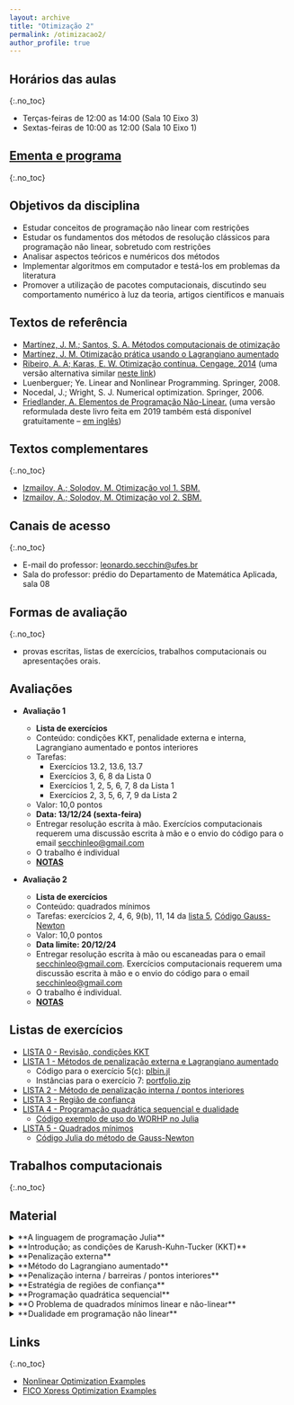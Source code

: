 ```yaml
---
layout: archive
title: "Otimização 2"
permalink: /otimizacao2/
author_profile: true
---
```



## Horários das aulas
{:.no_toc}

- Terças-feiras de 12:00 as 14:00 (Sala 10 Eixo 3)
- Sextas-feiras de 10:00 as 12:00 (Sala 10 Eixo 1)


## [Ementa e programa](http://www.matematicaaplicada.saomateus.ufes.br/sites/matematicaaplicada.saomateus.ufes.br/files/field/anexo/Otimiza%C3%A7%C3%A3o%20II%20-%20DMA12296.pdf)
{:.no_toc}


## Objetivos da disciplina

- Estudar conceitos de programação não linear com restrições
- Estudar os fundamentos dos métodos de resolução clássicos para programação não linear, sobretudo com restrições
- Analisar aspectos teóricos e numéricos dos métodos
- Implementar algoritmos em computador e testá-los em problemas da literatura
- Promover a utilização de pacotes computacionais, discutindo seu comportamento numérico à luz da teoria, artigos científicos e manuais


## Textos de referência

- [Martínez, J. M.; Santos, S. A. Métodos computacionais de otimização](https://www.ime.unicamp.br/~sandra/MT601/handouts/MCDO_set2020.pdf)
- [Martínez, J. M. Otimização prática usando o Lagrangiano aumentado](http://www.ime.unicamp.br/~martinez/lagraum.pdf)
- [Ribeiro, A. A; Karas, E. W. Otimização contínua. Cengage, 2014](https://www.cengage.com.br/livro/otimizacao-continua/) (uma versão alternativa similar [neste link](https://www.ime.unicamp.br/~sandra/MS629/handouts/livro28jul.pdf))
- Luenberguer; Ye. Linear and Nonlinear Programming. Springer, 2008.
- Nocedal, J.; Wright, S. J. Numerical optimization. Springer, 2006.
- [Friedlander, A. Elementos de Programação Não-Linear.](https://www.ime.unicamp.br/~friedlan/livro.pdf) (uma versão reformulada deste livro feita em 2019 também está disponível gratuitamente – [em inglês](https://www.researchgate.net/profile/Ana_Friedlander/publication/333092979_Lectures_on_Fundamentals_of_Numerical_Optimization_This_work_is_licensed_under_a_Creative_Commons_Attribution-NonCommercial-NoDerivatives_40_International_License/links/5cdb3316299bf14d95986f4c/Lectures-on-Fundamentals-of-Numerical-Optimization-This-work-is-licensed-under-a-Creative-Commons-Attribution-NonCommercial-NoDerivatives-40-International-License.pdf?_sg%5B0%5D=OcGvJeXueMxS6BI2Ruh7vdBjq1UbRs08hbzY_ieOwf-F0wbQV_O5SCrfExGkTY-y43lsfpsMQPPREXRuUtCI3Q.L1d61aB9LuNNTfXTsMGRDUyMu00T2tMlftIlfXKRwzMOxblNU-PGVtK1f8wKCtVkis9mkC5L8aBBMztB8CL8Pg&_sg%5B1%5D=vow2_Zf4aDnMI9DAyt0keCr_vCEW83UgpiHMcP9TuSekVV5WsTXWfPlSy9f0mvI65u3MoRoPQsY8UAxf5x5ERSHyb330XujVzueLhVpB79ZJ.L1d61aB9LuNNTfXTsMGRDUyMu00T2tMlftIlfXKRwzMOxblNU-PGVtK1f8wKCtVkis9mkC5L8aBBMztB8CL8Pg&_iepl%5BviewId%5D=vGV9CjhN7zYAxyRbOeaGqa1E&_iepl%5BsingleItemViewId%5D=DdnpMX2t0bkYAOVB5OSNnqJP&_iepl%5BpositionInFeed%5D=8&_iepl%5BhomeFeedVariantCode%5D=ncls&_iepl%5BactivityId%5D=1105855063920647&_iepl%5BactivityType%5D=service_add_recommendation_activity&_iepl%5BactivityTimestamp%5D=1558097593&_iepl%5BrecTarActComb%5D=person_publish_publication&_iepl%5BrecActVar%5D=feed_via_people_you_follow_and_feed_interest_nodes_blended_signals_boost_preprints_and_reads%3Epublications_via_interest_nodes_scored_by_keywords_and_cited_a_boost_preprints_and_reads&_iepl%5BrecScore%5D=39.05640411377&_iepl%5Bcontexts%5D%5B0%5D=homeFeed&_iepl%5BtargetEntityId%5D=PB%3A333092979&_iepl%5BinteractionType%5D=publicationDownload))


## Textos complementares
{:.no_toc}

- [Izmailov, A.; Solodov, M. Otimização vol 1. SBM.](https://loja.sbm.org.br/otimizac-o-volume-1-condicoes-de-otimalidade-elementos-de-analise-convex-e-de-dualidade.html)
- [Izmailov, A.; Solodov, M. Otimização vol 2. SBM.](https://loja.sbm.org.br/otimizac-o-volume-2-metodos-computacionais.html)


## Canais de acesso
{:.no_toc}

- E-mail do professor: leonardo.secchin@ufes.br
- Sala do professor: prédio do Departamento de Matemática Aplicada, sala 08


## Formas de avaliação
{:.no_toc}

- provas escritas, listas de exercícios, trabalhos computacionais ou apresentações orais.


## Avaliações

- **Avaliação 1**
  - **Lista de exercícios**
  - Conteúdo: condições KKT, penalidade externa e interna, Lagrangiano aumentado e pontos interiores
  - Tarefas:
    - Exercícios 13.2, 13.6, 13.7
    - Exercícios 3, 6, 8 da Lista 0
    - Exercícios 1, 2, 5, 6, 7, 8 da Lista 1
    - Exercícios 2, 3, 5, 6, 7, 9 da Lista 2
  - Valor: 10,0 pontos
  - **Data: 13/12/24 (sexta-feira)**
  - Entregar resolução escrita à mão. Exercícios computacionais requerem uma discussão escrita à mão e o envio do código para o email secchinleo@gmail.com
  - O trabalho é individual
  - [**NOTAS**](https://drive.google.com/file/d/1oB210AjA-uQlwIz5C8thg12Dcq4G71GW/view?usp=sharing)

- **Avaliação 2**
  - **Lista de exercícios**
  - Conteúdo: quadrados mínimos
  - Tarefas: exercícios 2, 4, 6, 9(b), 11, 14 da [lista 5](https://drive.google.com/file/d/1YNKAcZT793tiR2xSp0y42tyErvcfZabl/view), [Código Gauss-Newton](/files/otim2/gaussnewton.zip)
  - Valor: 10,0 pontos
  - **Data limite: 20/12/24**
  - Entregar resolução escrita à mão ou escaneadas para o email secchinleo@gmail.com. Exercícios computacionais requerem uma discussão escrita à mão e o envio do código para o email secchinleo@gmail.com
  - O trabalho é individual.
  - [**NOTAS**](https://drive.google.com/file/d/19CQf-CVwe-GlKdIMkTGx4Hki1HZSRrms/view?usp=sharing)

<!-- - **Avaliação 3** -->
<!--   - FORMA DE AVALIAÇÃO -->
<!--   - Conteúdo: ---- -->
<!--   - Valor: 10,0 pontos -->
<!--   - **Data: ----** -->

<!--- **PROVA FINAL**
  - **Prova escrita**
  - Conteúdo: toda a matéria
  - Valor: 10,0 pontos
  - **Data: 19/12/23 (terça-feira)**-->


<!-- ## Critérios para aprovação -->
<!-- {:.no_toc} -->

<!-- - Média parcial >= 7,0 —–> aprovado(a) (desde que não reprovado(a) por falta) -->
<!-- - Média parcial < 7,0 —–> Avaliação final (desde que não reprovado(a) por falta). Neste caso, média final >= 5,0 —–> aprovado(a). -->


## Listas de exercícios

- [LISTA 0 - Revisão, condições KKT](https://drive.google.com/file/d/1YtAVS4xXvq8VKMoIWa4R7JKuAgDkcI9n/view?usp=sharing)
- [LISTA 1 - Métodos de penalização externa e Lagrangiano aumentado](https://drive.google.com/file/d/1n3CQhi8mUSPmYnWer-G7JlnTa0BzNpPH/view?usp=sharing)
  - Código para o exercício 5(c): [plbin.jl](https://drive.google.com/file/d/1Uqcb0X9kNTIHE-m2kOeS1c_pXfOyvzvd/view?usp=sharing)
  - Instâncias para o exercício 7: [portfolio.zip](https://drive.google.com/file/d/1RMvGiE38Ow3qcP9PncKJlCISYX48QXcb/view?usp=sharing)
- [LISTA 2 - Método de penalização interna / pontos interiores](https://drive.google.com/file/d/1HME5J2MFmIajwebkuqyxER13kQxiFpuc/view?usp=sharing)
- [LISTA 3 - Região de confiança](https://drive.google.com/file/d/1jiYaleSiQfe5E_uQoDUArnIqG31HmNhS/view?usp=sharing)
- [LISTA 4 - Programação quadrática sequencial e dualidade](https://drive.google.com/file/d/1QwVVJgkS-7Ilkk0t4JLriD4o80S3Dmzw/view?usp=sharing)
  - [Código exemplo de uso do WORHP no Julia](/files/otim2/ex6_worhp.jl)
- [LISTA 5 - Quadrados mínimos](https://drive.google.com/file/d/1YNKAcZT793tiR2xSp0y42tyErvcfZabl/view?usp=sharing)
  - [Código Julia do método de Gauss-Newton](/files/otim2/gaussnewton.zip)


## Trabalhos computacionais
{:.no_toc}

<!-- - [TRABALHO COMPUTACIONAL 1 - Método do gradiente espectral projetado](https://drive.google.com/file/d/1FN_kGKL5Z76PKSBXDBTKYU16VM-Qgp2g/view?usp=sharing) -->
<!-- - Método de pontos interiores aplicado à programação linear: [descrição](https://drive.google.com/file/d/1Tg1aD46n79G8hFoThJtobV2oZ8WSIaYu/view?usp=sharing) -->


## Material

<details>
<summary markdown="span">
**A linguagem de programação Julia**
</summary>

Julia é uma linguagem de programação de alto nível surgida em 2012, que implementa várias ferramentas para uso geral em matemática aplicada. Em particular, Julia possui várias ferramentas para otimização. É muito parecida com o Matlab, portanto os códigos são fáceis de entender. Os trabalhos computacionais desta disciplina serão feitos em Julia.

**Para uma introdução ao Julia e seu uso em otimização, acesse o tutorial de apoio à disciplina [neste link](https://github.com/leonardosecchin/tutorial_Julia).**

</details>


<details>
<summary markdown="span">
**Introdução; as condições de Karush-Kuhn-Tucker (KKT)**
</summary>

- Introdução [[**ANOTAÇÕES**](/files/otim2/anotacoes/1.Introducao.pdf)]
- Condições KKT [[**ANOTAÇÕES**](/files/otim2/anotacoes/2.Condicoes_KKT.pdf)] [[**QUADRO**](/files/otim1/5.Otimizacao_com_restricoes-KKT.pdf)]
- **Exercicios:** veja LISTA 0

</details>


<details>
<summary markdown="span">
**Penalização externa**
</summary>

   *Referência: [Martínez, J. M. Otimização prática usando o Lagrangiano aumentado](http://www.ime.unicamp.br/~martinez/lagraum.pdf)*

   - Penalização externa pura [[**ANOTACOES**](/files/otim2/anotacoes/3.Penalizacao_externa.pdf)] [[**QUADRO**](/files/otim1/6.3.Penalizacao_externa.pdf)]
   - Convergência do esquema de penalização externa e prova das condições KKT [[**ANOTACOES**](/files/otim2/anotacoes/4.Penalizacao_externa_e_KKT.pdf)]
   - **Exercicios:** veja LISTA 1

</details>


<details>
<summary markdown="span">
**Método do Lagrangiano aumentado**
</summary>

   *Referência: [Martínez, J. M. Otimização prática usando o Lagrangiano aumentado](http://www.ime.unicamp.br/~martinez/lagraum.pdf)*

   - O método de Lagrangiano aumentado "Algencan" [[**ANOTACOES**](/files/otim2/anotacoes/5.Lagrangiano_aumentado.pdf)]
   - Convergência teórica de Algencan [[**ANOTACOES**](/files/otim2/anotacoes/6.Lagrangiano_aumentado_convergencia.pdf)]
   - **Pacote computacional livre Algencan**
     - [Sítio oficial](https://www.ime.usp.br/~egbirgin/tango/codes.php#algencan)
     - Referências bibliográficas do Algencan:
       - [1. artigo inicial](https://epubs.siam.org/doi/10.1137/060654797?mobileUi=0) (versão alternativa com [acesso livre](https://www.ime.usp.br/~egbirgin/publications/abms2-siam.pdf))
       - [2. livro](https://epubs.siam.org/doi/book/10.1137/1.9781611973365)
       - [3. texto em português com acesso livre](http://www.ime.unicamp.br/~martinez/lagraum.pdf)
     - **Pacote Julia** `NLPModelsAlgencan.jl`. Veja pré-requisitos para instalação em [neste link](/juliaopt_ex7/)
   - **Exercicios:** veja LISTA 1

</details>


<details>
<summary markdown="span">
**Penalização interna / barreiras / pontos interiores**
</summary>

   *Referência: [Martínez, J. M.; Santos, S. A. Métodos computacionais de otimização](https://www.ime.unicamp.br/~sandra/MT601/handouts/MCDO_set2020.pdf)*
   *Referência para Programação Linear: [J. Gondzio. Interior point methods 25 years later. European Journal of Operational Research, 218(3):587-601, 2012](https://doi.org/10.1016/j.ejor.2011.09.017)*

   - Penalização interna / Pontos interiores [[**ANOTACOES**](/files/otim2/anotacoes/7.Penalidade_interna.pdf)]
   - **Pacote computacional livre Ipopt** [[**ANOTACOES**](/files/otim2/anotacoes/8.Ipopt.pdf)]
     - [Sítio oficial](https://github.com/coin-or/Ipopt)
     - [Documentação oficial](https://coin-or.github.io/Ipopt/)
     <!--- [Veja casos de uso do Ipopt em situações reais](https://projects.coin-or.org/Ipopt/wiki/SuccessStories)-->
     - [Referência bibliográfica do Ipopt](https://link.springer.com/article/10.1007/s10107-004-0559-y) (versão alternativa com [acesso livre](http://www.optimization-online.org/DB_HTML/2004/03/836.html))
     - [Lista de opções configuráveis no pacote](https://coin-or.github.io/Ipopt/OPTIONS.html)
     - **Pacote Julia** `NLPModelsIpopt.jl`. Veja informações [neste link](/juliaopt_ex7/)
   - Pontos interiores para programação linear [[**ANOTACOES**](/files/otim2/anotacoes/9.Pontos_interiores_PL.pdf)]
     - [Notas de aula](https://drive.google.com/file/d/17a9rMYBi7TCjk_BbgTmRm_4019qiJVbW/view)
     - [Implementação própria](/files/otim2/pto_int.zip) e comparação com o método de pontos interiores do pacote CPLEX sobre problemas lineares da biblioteca [NETLIB](https://sparse.tamu.edu/LPnetlib)
   - **Exercicios:** veja LISTA 2

   **Conteúdo extra**

   - Uma implementação de pontos interiores para PL em Julia: [**pacote** `Tulip.jl`](https://github.com/ds4dm/Tulip.jl)
   - Outros pacotes (proprietários) que empregam a técnica de penalização interna
     - Veja o algoritmo de barreira do CPLEX (*barrier algorithm*) para problemas [lineares](https://www.ibm.com/support/knowledgecenter/SSSA5P_latest/ilog.odms.cplex.help/CPLEX/UsrMan/topics/cont_optim/barrier/02_barrier_intro.html), [quadráticos](https://www.ibm.com/support/knowledgecenter/SSSA5P_latest/ilog.odms.cplex.help/CPLEX/UsrMan/topics/cont_optim/qp/01_QP_title_synopsis.html), e [quadráticos com restrições quadráticas](https://www.ibm.com/support/knowledgecenter/SSSA5P_latest/ilog.odms.cplex.help/CPLEX/UsrMan/topics/cont_optim/qcp/01_QCP_title_synopsis.html)
     - Leia a [descrição do *software* KNITRO](https://software.com.br/p/knitro?gclid=Cj0KCQiA3IPgBRCAARIsABb-iGKECo2hWcgX_lAIKV-lbnKwEU3egT5IWHbLF8OElFX4w4J-MMWFUcMaAglyEALw_wcB?gclid=Cj0KCQiA3IPgBRCAARIsABb-iGKECo2hWcgX_lAIKV-lbnKwEU3egT5IWHbLF8OElFX4w4J-MMWFUcMaAglyEALw_wcB)
     - Leia a [descrição do *software* GUROBI](http://www.gurobi.com/products/features-benefits)
   - Detalhes sobre métodos de pontos interiores especializados para PL: veja o **Tóptico 1** da disciplina [Tópicos em Pesquisa Operacional](/topicospo/)

</details>


<details>
<summary markdown="span">
**Estratégia de regiões de confiança**
</summary>

*Referência 1: [Ribeiro, A. A; Karas, E. W. Otimização contínua. Cengage, 2014](https://www.cengage.com.br/livro/otimizacao-continua/) ([versão alternativa](https://www.ime.unicamp.br/~sandra/MS629/handouts/livro28jul.pdf))*  
*Referência 2: Nocedal, J.; Wright, S. J. Numerical optimization. Springer, 2006*

- Estratégia de regiões de confiança e convergência global [[**ANOTACOES**](/files/otim2/anotacoes/10.regiao_confianca.pdf)]
- O passo de Cauchy e o método dog-leg [[**ANOTACOES**](/files/otim2/anotacoes/11.cauchy_dogleg.pdf)]
- **Exercicios:** veja LISTA 3

</details>


<details>
<summary markdown="span">
**Programação quadrática sequencial**
</summary>

*Referência: [Martínez, J. M.; Santos, S. A. Métodos computacionais de otimização](https://www.ime.unicamp.br/~sandra/MT601/handouts/MCDO_set2020.pdf)*

- Programação Quadrática Sequencial (SQP) básica para restrições de igualdade [[**ANOTACOES**](/files/otim2/anotacoes/12.SQP_basico_igualdades.pdf)]
- Boa definição do SQP básico e algumas questões práticas do método [[**ANOTACOES**](/files/otim2/anotacoes/13.boa_definicao_SQP_basico.pdf)]
- Subproblemas de SQP - questões práticas e problemas com restrições de desigualdade [[**ANOTACOES**](/files/otim2/anotacoes/14.subproblemas_SQP.pdf)]
- **Pacote computacional WORHP (proprietário com licença para uso acadêmico)**
  - [Site do desenvolvedor](https://worhp.de/)
  - [Principal referência bibliográfica do pacote](https://link.springer.com/chapter/10.1007%2F978-1-4614-4469-5_4)
  - Outra referência com [acesso livre](https://www.math.uni-bremen.de/zetem/cms/media.php/279/2546042wassel.pdf)
  - [**Roteiro para instalar o WORHP e usá-lo no Julia (testado em nov/2023)**](/files/otim2/worhp.txt)
  - **Exercicios:** veja LISTA 4

- (**Conteúdo extra**) Pacote proprietário com versão de demonstração junto ao [AMPL](https://ampl.com/products/solvers/solvers-we-sell/): [SNOPT](https://ccom.ucsd.edu/~optimizers/solvers/snopt/)

</details>


<details>
<summary markdown="span">
**O Problema de quadrados mínimos linear e não-linear**
</summary>

*Referência: Nocedal, J.; Wright, S. J. Numerical optimization. Springer, 2006*

- Quadrados mínimos linear [[**ANOTAÇÕES**](/files/otim2/6.4.quadrados_min_linear.pdf)]
  - Sobre a [decomposição QR](https://pt.wikipedia.org/wiki/Decomposi%C3%A7%C3%A3o_QR). No Julia exsite o comando ``qr`` do pacote ``LinearAlgebra``
  - Sobre a [decomposição em valores singulares (do inglês, SVD)](https://pt.wikipedia.org/wiki/Decomposi%C3%A7%C3%A3o_em_valores_singulares). Além da SVD como descrita no link, existe a versão *thin* SVD, em que $U$ ou $V$ não são quadradas. O comando ``svd`` do pacote ``LinearAlgebra`` do Julia computa esta versão por padrão pois é mais econômica (veja a ajuda do comando, ``?svd``, para mais detalhes)
- Quadrados mínimos não linear - método de Gauss-Newton [[**ANOTAÇÕES**](/files/otim2/6.5.Quad_min_naolinear_Gauss_Newton.pdf)]
- Quadrados mínimos não linear - método de Levenberg-Marquardt [[**ANOTAÇÕES**](/files/otim2/6.6.Quad_min_naolinear_Levenberg_Marquardt.pdf)]
- **Exercicios:** veja LISTA 5

</details>


<details>
<summary markdown="span">
**Dualidade em programação não linear**
</summary>

*Referência 1: [Izmailov, A.; Solodov, M. Otimização vol 1. SBM.](https://loja.sbm.org.br/index.php/otimizac-o-volume-1.html)*  
*Referência 2: Luenberguer; Ye. Linear and Nonlinear Programming. Springer, 2008*

- Dualidade em Programação Não Linear, parte 1 [[**QUADRO**](/files/otim2/6.1.Dualidade1.pdf)]
- Dualidade em Programação Não Linear, parte 2 [[**QUADRO**](/files/otim2/6.2.Dualidade2.pdf)]
- Método de planos de corte / Resolução de sistemas de inequações convexas [[**QUADRO**](/files/otim2/6.3.Planos_corte.pdf)]
  - [Código Julia](https://drive.google.com/file/d/1hEk6GZaokQ9bMBIAqXTdC5bkQau_pacC/view?usp=sharing)
<!-- - **Exercicios:** veja LISTA 4 -->

</details>


## Links
{:.no_toc}

- [Nonlinear Optimization Examples](https://www.math.wpi.edu/saspdf/iml/chap11.pdf)
- [FICO Xpress Optimization Examples](https://www.fico.com/fico-xpress-optimization/docs/latest/examples/mosel/NonLinear/GUID-81E21BAC-28BD-3D1A-B9B3-D65BA12E3C5B.html)


<!--## Vídeos sobre Otimização
{:.no_toc}

1.  [IMECC Unicamp no facebook](https://www.facebook.com/IMECCUnicampBR/videos/1925349244449867/)
1.  [Grupo de otimização IMECC Unicamp](http://www.ime.unicamp.br/~martinez/seminarios.html)-->

